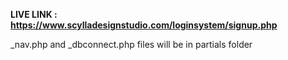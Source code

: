 **LIVE LINK : https://www.scylladesignstudio.com/loginsystem/signup.php**

_nav.php and _dbconnect.php files will be in partials folder 
